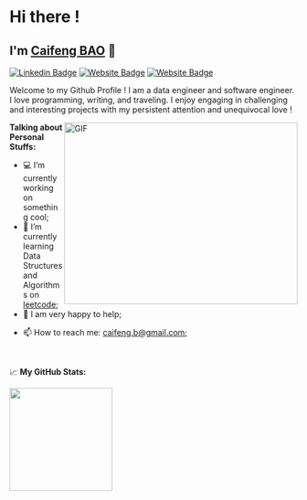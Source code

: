 # Hi there ! 
## I'm <a href="https://baocaifeng.github.io" target="_blank">Caifeng BAO</a> 👋


<!-- social networks -->

[![Linkedin Badge](https://img.shields.io/badge/-LinkedIn-0e76a8?style=flat-square&logo=Linkedin&logoColor=white)](https://www.linkedin.com/in/baocaifeng/)
[![Website Badge](https://img.shields.io/badge/Website-3b5998?style=flat-square&logo=google-chrome&logoColor=white)](https://baocaifeng.github.io/)
[![Website Badge](https://img.shields.io/badge/Website-3b5998?style=flat-square&logo=google-chrome&logoColor=white)](https://public.tableau.com/app/profile/caifeng.bao)



<!--
[![Twitter Badge](https://img.shields.io/badge/-Twitter-00acee?style=flat-square&logo=Twitter&logoColor=white)](https://twitter.com/GKassym)
[![Instagram Badge](https://img.shields.io/badge/-Instagram-e4405f?style=flat-square&logo=Instagram&logoColor=white)](https://instagram.com/gkassym/)
[![Medium Badge](https://img.shields.io/badge/medium-%2312100E.svg?&style=for-square&logo=medium&logoColor=white)](https://gapur-kassym.medium.com/)
[![Telegram Badge](https://img.shields.io/badge/-Telegram-0088cc?style=flat-square&logo=Telegram&logoColor=white)](https://t.me/GKassym)
-->

<!-- vistitors
### Glad to see you here! &nbsp; ![gg](https://visitor-badge.glitch.me/badge?page_id=baocaifeng.baocaifeng)
-->
Welcome to my Github Profile !
I am a data engineer and software engineer. I love programming, writing, and traveling.
I enjoy engaging in challenging and interesting projects with my persistent attention and unequivocal love !


<img align="right" alt="GIF" src="https://github.com/Gapur/Gapur/blob/master/coding.gif?raw=true" width="408" height="318" />
  

**Talking about Personal Stuffs:**

- 💻 I’m currently working on something cool;
- 🚀 I’m currently learning Data Structures and Algorithms on [leetcode](https://leetcode.com/baocaifeng/);
- 💬 I am very happy to help;

<!--
add kaggle: kaggle.com/caifeng

- 📝 I regulary write articles on [medium](https://gapur-kassym.medium.com);
-->
- 📫 How to reach me: caifeng.b@gmail.com;

<!--
- 📝 [Resume](https://gkassym.netlify.app/Resume.pdf).
-->
</br>



📈 **My GitHub Stats:**

<p>
  <img height="180em" src="https://github-readme-stats.vercel.app/api?username=baocaifeng&show_icons=true&hide_border=true&&count_private=true&include_all_commits=true" />
  <!--
  <img height="180em" src="https://github-readme-stats.vercel.app/api/top-langs/?username=baocaifeng&exclude_repo=KNN-Image-Classification&show_icons=true&hide_border=true&layout=compact&langs_count=8"/>
-->
</p>

<!--
**baocaifeng/baocaifeng** is a ✨ _special_ ✨ repository because its `README.md` (this file) appears on your GitHub profile.

Here are some ideas to get you started:

- 🔭 I’m currently working on ...
- 🌱 I’m currently learning ...
- 👯 I’m looking to collaborate on ...
- 🤔 I’m looking for help with ...
- 💬 Ask me about ...
- 📫 How to reach me: ...
- 😄 Pronouns: ...
- ⚡ Fun fact: ...
-->
